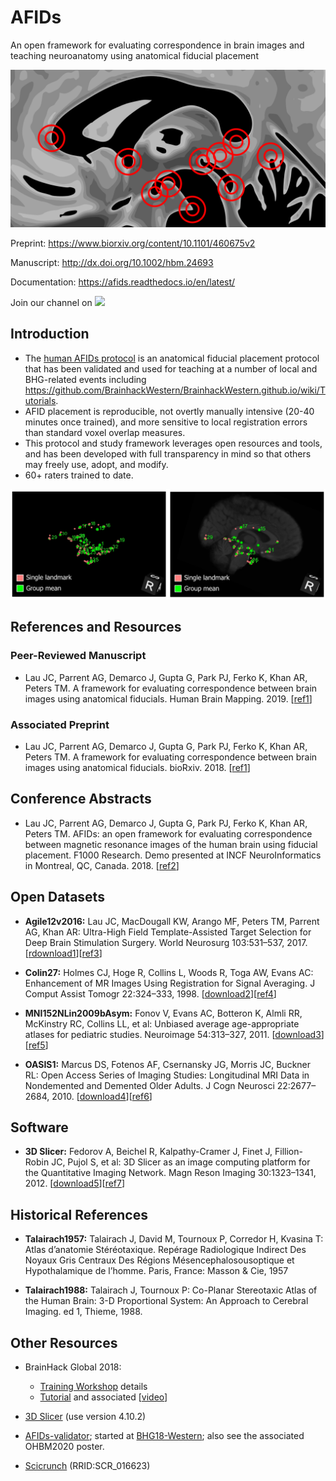 # AFIDs

An open framework for evaluating correspondence in brain images and teaching neuroanatomy using anatomical fiducial placement

[![AFIDs](https://raw.githubusercontent.com/afids/afids-protocol/master/docs/img/afids_cover_for_github.png)](./docs/img/afids_cover_for_github.png)

Preprint: https://www.biorxiv.org/content/10.1101/460675v2

Manuscript: http://dx.doi.org/10.1002/hbm.24693

Documentation: https://afids.readthedocs.io/en/latest/

Join our channel on  <a href="https://mattermost.brainhack.org/brainhack/channels/afids" target="_blank"><img src="http://www.mattermost.org/wp-content/uploads/2016/03/logoHorizontal.png" width=100px /></a>

## Introduction

* The <a href="/docs/afids_protocol/human_protocol.md" target="_blank">human AFIDs protocol</a> is an anatomical fiducial placement protocol that has been validated and used for teaching at a number of local and BHG-related events including https://github.com/BrainhackWestern/BrainhackWestern.github.io/wiki/Tutorials.
* AFID placement is reproducible, not overtly manually intensive (20-40 minutes once trained), and more sensitive to local registration errors than standard voxel overlap measures.
* This protocol and study framework leverages open resources and tools, and has been developed with full transparency in mind so that others may freely use, adopt, and modify.
* 60+ raters trained to date.

<center><img src="./docs/img/figure1_afids.png" alt="afids"/></center>

## References and Resources

### Peer-Reviewed Manuscript

* Lau JC, Parrent AG, Demarco J, Gupta G, Park PJ, Ferko K, Khan AR, Peters TM. A framework for evaluating correspondence between brain images using anatomical fiducials. Human Brain Mapping. 2019. [<a href="http://dx.doi.org/10.1002/hbm.24693" target="_blank">ref1</a>]

### Associated Preprint

* Lau JC, Parrent AG, Demarco J, Gupta G, Park PJ, Ferko K, Khan AR, Peters TM. A framework for evaluating correspondence between brain images using anatomical fiducials. bioRxiv. 2018. [<a href="https://www.biorxiv.org/content/early/2018/11/03/460675" target="_blank">ref1</a>]

## Conference Abstracts

* Lau JC, Parrent AG, Demarco J, Gupta G, Park PJ, Ferko K, Khan AR, Peters TM. AFIDs: an open framework for evaluating correspondence between magnetic resonance images of the human brain using fiducial placement. F1000 Research. Demo presented at INCF NeuroInformatics in Montreal, QC, Canada. 2018. [<a href="http://dx.doi.org/10.7490/f1000research.1115895.1" target="_blank">ref2</a>]

## Open Datasets

* **Agile12v2016:** Lau JC, MacDougall KW, Arango MF, Peters TM, Parrent AG, Khan AR: Ultra-High Field Template-Assisted Target Selection for Deep Brain Stimulation Surgery. World Neurosurg 103:531–537, 2017. [<a href="https://www.nitrc.org/projects/deepbrain7t/" target="_blank">rdownload1</a>][<a href="http://dx.doi.org/10.1016/j.wneu.2017.04.043" target="_blank">ref3</a>]

* **Colin27:** Holmes CJ, Hoge R, Collins L, Woods R, Toga AW, Evans AC: Enhancement of MR Images Using Registration for Signal Averaging. J Comput Assist Tomogr 22:324–333, 1998. [<a href="http://nist.mni.mcgill.ca/?p=935" target="_blank">download2</a>][<a href="http://dx.doi.org/10.1097/00004728-199803000-00032" target="_blank">ref4</a>]

* **MNI152NLin2009bAsym:** Fonov V, Evans AC, Botteron K, Almli RR, McKinstry RC, Collins LL, et al: Unbiased average age-appropriate atlases for pediatric studies. Neuroimage 54:313–327, 2011. [<a href="http://www.bic.mni.mcgill.ca/ServicesAtlases/ICBM152NLin2009" target="_blank">download3</a>][<a href="http://dx.doi.org/10.1016/j.neuroimage.2010.07.033" target="_blank">ref5</a>]

* **OASIS1:** Marcus DS, Fotenos AF, Csernansky JG, Morris JC, Buckner RL: Open Access Series of Imaging Studies: Longitudinal MRI Data in Nondemented and Demented Older Adults. J Cogn Neurosci 22:2677–2684, 2010. [<a href="https://www.oasis-brains.org" target="_blank">download4</a>][<a href="http://dx.doi.org/10.1162/jocn.2009.21407" target="_blank">ref6</a>]

## Software

* **3D Slicer:** Fedorov A, Beichel R, Kalpathy-Cramer J, Finet J, Fillion-Robin JC, Pujol S, et al: 3D Slicer as an image computing platform for the Quantitative Imaging Network. Magn Reson Imaging 30:1323–1341, 2012. [<a href="https://www.slicer.org/" target="_blank">download5</a>][<a href="http://dx.doi.org/10.1016/j.mri.2012.05.001" target="_blank">ref7</a>]

## Historical References

* **Talairach1957:** Talairach J, David M, Tournoux P, Corredor H, Kvasina T: Atlas d’anatomie Stéréotaxique. Repérage Radiologique Indirect Des Noyaux Gris Centraux Des Régions Mésencephalosousoptique et Hypothalamique de l’homme. Paris, France: Masson & Cie, 1957

* **Talairach1988:** Talairach J, Tournoux P: Co-Planar Stereotaxic Atlas of the Human Brain: 3-D Proportional System: An Approach to Cerebral Imaging. ed 1, Thieme, 1988.

## Other Resources

* BrainHack Global 2018:
	* <a href="https://github.com/jclauneuro/BHG18_afidprotocol" target="_blank">Training Workshop</a> details
	* <a href="https://github.com/BrainhackWestern/BrainhackWestern.github.io/wiki/Tutorials" target="_blank">Tutorial</a> and associated [<a href="https://www.youtube.com/watch?v=huGtd19_uiM" target="_blank">video</a>]

* <a href="https://www.slicer.org" target="_blank">3D Slicer</a> (use version 4.10.2)

* <a href="http://afids-validator.herokuapp.com" target="_blank">AFIDs-validator</a>; started at <a href="https://github.com/BrainhackWestern/BrainhackWestern.github.io/wiki/projects#landmark-validator" target="_blank">BHG18-Western</a>; also see the associated OHBM2020 poster.

* <a href="https://scicrunch.org/scicrunch/Resources/record/nlx_144509-1/SCR_016623/resolver" target="_blank">Scicrunch</a> (RRID:SCR_016623)
